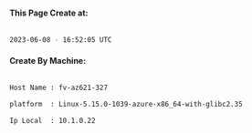 
   
#### This Page Create at:

```bash

2023-06-08 - 16:52:05 UTC

```

#### Create By Machine:

```bash

Host Name : fv-az621-327

platform  : Linux-5.15.0-1039-azure-x86_64-with-glibc2.35

Ip Local  : 10.1.0.22

```

